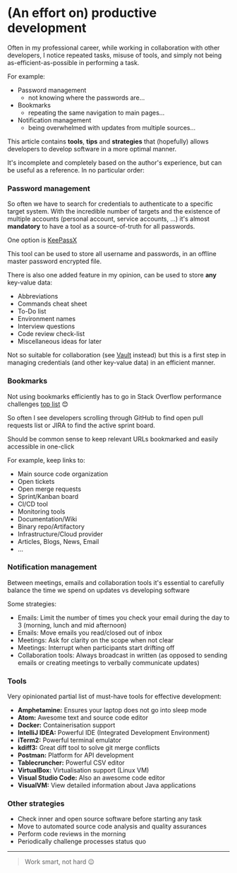 # (An effort on) productive development 

Often in my professional career, while working in collaboration with other developers, 
I notice repeated tasks, misuse of tools, and simply not being as-efficient-as-possible in 
performing a task.

For example:
* Password management
  * not knowing where the passwords are...
* Bookmarks 
  * repeating the same navigation to main pages...
* Notification management
  * being overwhelmed with updates from multiple sources...

This article contains **tools**, **tips** and **strategies** that (hopefully) allows developers to develop software 
in a more optimal manner. 

It's incomplete and completely based on the author's experience, but can be useful as a reference.
In no particular order:

### Password management

So often we have to search for credentials to authenticate to a specific target system.
With the incredible number of targets and the existence of multiple accounts (personal account, service accounts, ...)
it's almost **mandatory** to have a tool as a source-of-truth for all passwords.

One option is [KeePassX](https://github.com/keepassx/keepassx)

This tool can be used to store all username and passwords, 
in an offline master password encrypted file.

There is also one added feature in my opinion, 
can be used to store **any** key-value data:
 * Abbreviations
 * Commands cheat sheet
 * To-Do list
 * Environment names
 * Interview questions
 * Code review check-list
 * Miscellaneous ideas for later

Not so suitable for collaboration (see [Vault](https://github.com/hashicorp/vault) instead) 
but this is a first step in managing credentials (and other key-value data) in an efficient manner.

### Bookmarks

Not using bookmarks efficiently has to go in 
Stack Overflow performance challenges [top list](https://insights.stackoverflow.com/survey/2019?utm_source=so-owned&utm_medium=blog&utm_campaign=dev-survey-2019&utm_content=launch-blog&__hstc=188987252.aa77201028509d3b0b5be4c0cc72a8d1.1577473865186.1577473865186.1577473865186.1&__hssc=188987252.1.1577473865187&__hsfp=4242202861#work-_-greatest-challenges-to-productivity) 😊

So often I see developers scrolling through GitHub to find open pull requests list 
or JIRA to find the active sprint board.

Should be common sense to keep relevant URLs bookmarked and easily accessible in one-click

For example, keep links to:
* Main source code organization
* Open tickets
* Open merge requests
* Sprint/Kanban board
* CI/CD tool
* Monitoring tools
* Documentation/Wiki
* Binary repo/Artifactory
* Infrastructure/Cloud provider
* Articles, Blogs, News, Email
* ...

### Notification management

Between meetings, emails and collaboration tools
it's essential to carefully balance the time we spend on updates vs developing software

Some strategies:
* Emails: Limit the number of times you check your email during the day to 3 (morning, lunch and mid afternoon)
* Emails: Move emails you read/closed out of inbox
* Meetings: Ask for clarity on the scope when not clear
* Meetings: Interrupt when participants start drifting off
* Collaboration tools: Always broadcast in written (as opposed to sending emails or creating meetings to verbally communicate updates)

### Tools

Very opinionated partial list of must-have tools for effective development:

* **Amphetamine:** Ensures your laptop does not go into sleep mode
* **Atom:** Awesome text and source code editor
* **Docker:** Containerisation support
* **IntelliJ IDEA:** Powerful IDE (Integrated Development Environment)
* **iTerm2:** Powerful terminal emulator
* **kdiff3:** Great diff tool to solve git merge conflicts
* **Postman:** Platform for API development
* **Tablecruncher:** Powerful CSV editor
* **VirtualBox:** Virtualisation support (Linux VM)
* **Visual Studio Code:** Also an awesome code editor
* **VisualVM:** View detailed information about Java applications

### Other strategies

* Check inner and open source software before starting any task
* Move to automated source code analysis and quality assurances
* Perform code reviews in the morning
* Periodically challenge processes status quo

_______

> Work smart, not hard 😉
